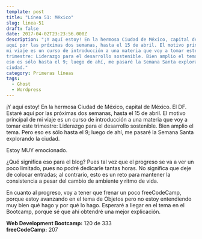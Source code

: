 ```yaml
---
template: post
title: "Línea 51: México"
slug: linea-51
draft: false
date: 2017-04-02T23:23:56.000Z
description: "¡Y aquí estoy! En la hermosa Ciudad de México, capital de México. El DF. Estaré
aquí por las próximas dos semanas, hasta el 15 de abril. El motivo principal de
mi viaje es un curso de introducción a una materia que voy a tomar este
trimestre: Liderazgo para el desarrollo sostenible. Bien amplio el tema. Pero
eso es sólo hasta el 9; luego de ahí, me pasaré la Semana Santa explorando la
ciudad."
category: Primeras líneas
tags:
  - Ghost
  - Wordpress
---
```

¡Y aquí estoy! En la hermosa Ciudad de México, capital de México. El DF. Estaré aquí por las próximas dos semanas, hasta el 15 de abril. El motivo principal de mi viaje es un curso de introducción a una materia que voy a tomar este trimestre: Liderazgo para el desarrollo sostenible. Bien amplio el tema. Pero eso es sólo hasta el 9; luego de ahí, me pasaré la Semana Santa explorando la ciudad.

 Estoy MUY emocionado.

 ¿Qué significa eso para el blog? Pues tal vez que el progreso se va a ver un poco limitado, pues no podré dedicarle tantas horas. No significa que deje de colocar entradas; al contrario, esto es un reto para mantener la consistencia a pesar del cambio de ambiente y ritmo de vida.

 En cuanto al progreso, voy a tener que frenar un poco freeCodeCamp, porque estoy avanzando en el tema de Objetos pero no estoy entendiendo muy bien qué hago y por qué lo hago. Esperaré a llegar en el tema en el Bootcamp, porque sé que ahí obtendré una mejor explicación.

 **Web Development Bootcamp:** 120 de 333  
 **freeCodeCamp:** 207

 